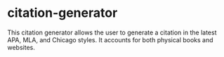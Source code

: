 # citation-generator
This citation generator allows the user to generate a citation in the latest APA, MLA, and Chicago styles. It accounts for both physical books and websites.
